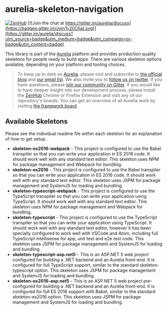 # aurelia-skeleton-navigation

[![ZenHub](https://raw.githubusercontent.com/ZenHubIO/support/master/zenhub-badge.png)](https://zenhub.io)
[![Join the chat at https://gitter.im/aurelia/discuss](https://badges.gitter.im/Join%20Chat.svg)](https://gitter.im/aurelia/discuss?utm_source=badge&utm_medium=badge&utm_campaign=pr-badge&utm_content=badge)

This library is part of the [Aurelia](http://www.aurelia.io/) platform and provides production quality skeletons for people ready to build apps. There are various skeleton options available, depending on your platform and tooling choices.

> To keep up to date on [Aurelia](http://www.aurelia.io/), please visit and subscribe to [the official blog](http://blog.durandal.io/) and [our email list](http://durandal.us10.list-manage1.com/subscribe?u=dae7661a3872ee02b519f6f29&id=3de6801ccc). We also invite you to [follow us on twitter](https://twitter.com/aureliaeffect). If you have questions, please [join our community on Gitter](https://gitter.im/aurelia/discuss). If you would like to have deeper insight into our development process, please install the [ZenHub](https://zenhub.io) Chrome or Firefox Extension and visit any of our repository's boards. You can get an overview of all Aurelia work by visiting [the framework board](https://github.com/aurelia/framework#boards).

## Available Skeletons

Please see the individual readme file within each skeleton for an explanation of how to get setup.

* **skeleton-es2016-webpack** - This project is configured to use the Babel transpiler so that you can write your application in ES 2016 code. It should work well with any standard text editor. This skeleton uses NPM for package management and Webpack for bundling.
* **skeleton-es2016** - This project is configured to use the Babel transpiler so that you can write your application in ES 2016 code. It should work well with any standard text editor. This skeleton uses JSPM for package management and SystemJS for loading and bundling.
* **skeleton-typescript-webpack** - This project is configured to use the TypeScript transpiler so that you can write your application using TypeScript. It should work well with any standard text editor. This skeleton uses NPM for package management and Webpack for bundling.
* **skeleton-typescript** - This project is configured to use the TypeScript transpiler so that you can write your application using TypeScript. It should work well with any standard text editor, however it has been specially configured to work well with VSCode and Atom, including full TypeScript intellisense for app, unit test and e2e test code. This skeleton uses JSPM for package management and SystemJS for loading and bundling.
* **skeleton-typescript-asp.net5** - This is an ASP.NET 5 web project configured for building a .NET backend and an Aurelia front-end. It is configured for full TypeScript support, similar to the standard skeleton-typescript option.  This skeleton uses JSPM for package management and SystemJS for loading and bundling.
* **skeleton-es2016-asp.net5** - This is an ASP.NET 5 web project pre-configured for building a .NET backend and an Aurelia front-end. It is configured for full ES 2016 support with Babel, similar to the standard skeleton-es2016 option. This skeleton uses JSPM for package management and SystemJS for loading and bundling.
